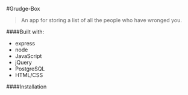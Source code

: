 #Grudge-Box
>An app for storing a list of all the people who have wronged you.

####Built with:
* express
* node
* JavaScript
* jQuery
* PostgreSQL
* HTML/CSS

####Installation
